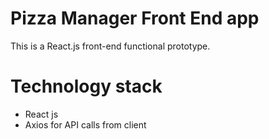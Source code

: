 # Pizza Manager Front End app

This is a React.js front-end functional prototype.

# Technology stack
- React js
- Axios for API calls from client